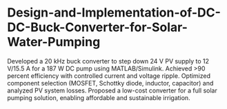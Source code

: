 # Design-and-Implementation-of-DC-DC-Buck-Converter-for-Solar-Water-Pumping
Developed a 20 kHz buck converter to step down 24 V PV supply to 12 V/15.5 A for a 187 W DC pump using
MATLAB/Simulink.
Achieved >90 percent efficiency with controlled current and voltage ripple.
Optimized component selection (MOSFET, Schottky diode, inductor, capacitor) and analyzed PV system losses.
Proposed a low-cost converter for a full solar pumping solution, enabling affordable and sustainable irrigation.
